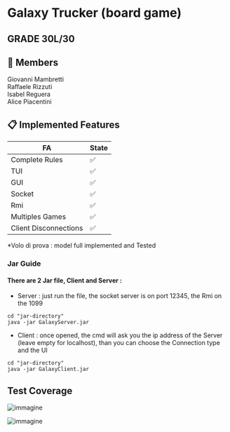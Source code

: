 # Galaxy Trucker (board game)
## GRADE 30L/30
## 👥 Members

Giovanni Mambretti<br>
Raffaele Rizzuti <br>
Isabel Reguera <br>
Alice Piacentini 

## 📋 Implemented Features
| FA            | State |
| ------------- | ------------- |
| Complete Rules  | ✅  |
| TUI  | ✅  |
| GUI  | ✅  |
| Socket  | ✅  |
| Rmi  | ✅  |
| Multiples Games | ✅  |
| Client Disconnections | ✅  |


*Volo di prova : model full implemented and Tested  

### Jar Guide
#### There are 2 Jar file, Client and Server :

* Server : just run the file, the socket server is on port 12345, the Rmi on the 1099

```
cd "jar-directory"
java -jar GalaxyServer.jar
```
* Client : once opened, the cmd will ask you the ip address of the Server (leave empty for localhost), than you can choose the Connection type and the UI

```
cd "jar-directory"
java -jar GalaxyClient.jar
```


## Test Coverage 

![immagine](https://github.com/user-attachments/assets/f539d773-b9d9-43f9-975b-7d7b1d337b4b)


![immagine](https://github.com/user-attachments/assets/31012900-a424-41fd-90c9-5e4d725d7063)

